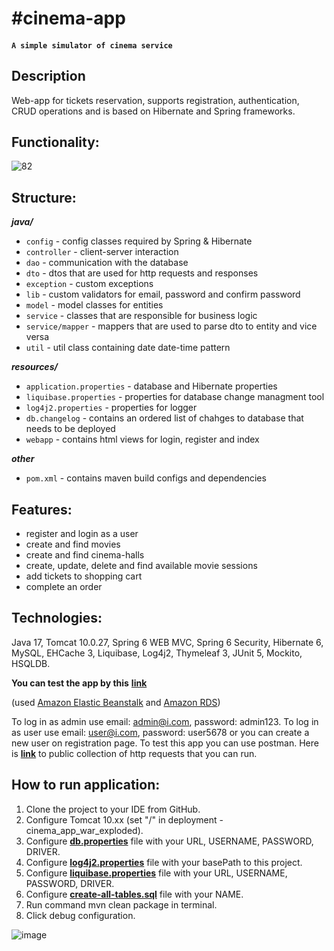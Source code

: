 ﻿# #cinema-app
#### `A simple simulator of cinema service`

## Description

Web-app for tickets reservation, supports registration, authentication, CRUD operations and is based on Hibernate and Spring frameworks.


## Functionality:
![82](https://user-images.githubusercontent.com/114337016/225303225-29f59f96-f756-4d19-b7ee-1e28df2c3db2.png)


## Structure:

***java/***

- `config` - config classes required by Spring & Hibernate
- `controller` - client-server interaction
- `dao` - communication with the database
- `dto` - dtos that are used for http requests and responses
- `exception` - custom exceptions
- `lib` - custom validators for email, password and confirm password
- `model` - model classes for entities
- `service` - classes that are responsible for business logic
- `service/mapper` - mappers that are used to parse dto to entity and vice versa
- `util` - util class containing date date-time pattern

***resources/***

- `application.properties` - database and Hibernate properties
- `liquibase.properties` - properties for database change managment tool
- `log4j2.properties` - properties for logger
- `db.changelog` - contains an ordered list of chahges to database that needs to be deployed
- `webapp` - contains html views for login, register and index 

***other***

- `pom.xml` - contains maven build configs and dependencies


## Features:
- register and login as a user
- create and find movies
- create and find cinema-halls
- create, update, delete and find available movie sessions
- add tickets to shopping cart
- complete an order

## Technologies:

Java 17, Tomcat 10.0.27, Spring 6 WEB MVC, Spring 6 Security, Hibernate 6, MySQL, EHCache 3, Liquibase, Log4j2, Thymeleaf 3, JUnit 5, Mockito, HSQLDB.

**You can test the app by this** 
**[link](http://cinema-env.eba-cpqze2bi.eu-west-3.elasticbeanstalk.com)**

(used [Amazon Elastic Beanstalk](https://aws.amazon.com/elasticbeanstalk/?nc1=h_ls) and [Amazon RDS](https://aws.amazon.com/rds/?p=ft&c=db&z=3))

To log in as admin use email: admin@i.com, password: admin123. To log in as user use email: user@i.com, password: user5678 or you can create a new user on registration page.
To test this app you can use postman. Here is **[link](https://www.postman.com/roman8729/workspace/cinema-app/collection/25812862-e7ee070f-125a-4413-85f8-90777ef3cc90?ctx=documentation)**
to public collection of http requests that you can run.

## How to run application:
1. Clone the project to your IDE from GitHub.
2. Configure Tomcat 10.хх (set "/" in deployment - cinema_app_war_exploded).
3. Configure **[db.properties](https://github.com/romanovosad87/cinema-app/blob/main/src/main/resources/db.properties)** file with your URL, USERNAME, PASSWORD, DRIVER.
4. Configure **[log4j2.properties](https://github.com/romanovosad87/cinema-app/blob/main/src/main/resources/log4j2.properties)** file with your basePath to this project.
5. Configure **[liquibase.properties](https://github.com/romanovosad87/cinema-app/blob/main/src/main/resources/liquibase.properties)** file with your URL, USERNAME, PASSWORD, DRIVER.
6. Configure **[create-all-tables.sql](https://github.com/romanovosad87/cinema-app/blob/main/src/main/resources/db.changelog/changes/create-all-tables.sql)** file with your NAME.
7. Run command mvn clean package in terminal.
8. Click debug configuration.

![image](https://user-images.githubusercontent.com/114337016/225283541-ba72a734-403d-4d77-aa67-953e8c30acb4.png)

